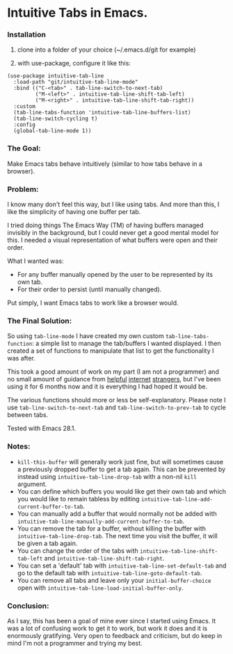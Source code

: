 # Intuitive Tabs in Emacs.

### Installation

1. clone into a folder of your choice (~/.emacs.d/git for example)

2. with use-package, configure it like this:

```
(use-package intuitive-tab-line
  :load-path "git/intuitive-tab-line-mode"
  :bind (("C-<tab>" . tab-line-switch-to-next-tab)
         ("M-<left>" . intuitive-tab-line-shift-tab-left)
         ("M-<right>" . intuitive-tab-line-shift-tab-right))
  :custom
  (tab-line-tabs-function 'intuitive-tab-line-buffers-list)
  (tab-line-switch-cycling t)
  :config
  (global-tab-line-mode 1))
```

### The Goal:

Make Emacs tabs behave intuitively (similar to how tabs behave in a browser).


### Problem:

I know many don't feel this way, but I like using tabs. And more than this, I like the simplicity of having one buffer per tab.

I tried doing things The Emacs Way (TM) of having buffers managed invisibly in the background, but I could never get a good mental model for this. I needed a visual representation of what buffers were open and their order.

What I wanted was:

-   For any buffer manually opened by the user to be represented by its own tab.
-   For their order to persist (until manually changed).

Put simply, I want Emacs tabs to work like a browser would.


### The Final Solution:

So using `tab-line-mode` I have created my own custom `tab-line-tabs-function`: a simple list to manage the tab/buffers I wanted displayed. I then created a set of functions to manipulate that list to get the functionality I was after.

This took a good amount of work on my part (I am not a programmer) and no small amount of guidance from  [helpful](https://www.reddit.com/r/emacs/comments/qdf1hv/can_i_force_each_buffer_to_use_its_own_tab/) [internet](https://stackoverflow.com/questions/69950296/what-is-the-correct-way-to-edit-an-in-built-function) [strangers](https://stackoverflow.com/questions/70042843/how-to-advice-add-a-function-with-no-arguments-to-a-function-that-takes-argument), but I've been using it for 6 months now and it is everything I had hoped it would be. 

The various functions should more or less be self-explanatory. Please note I use `tab-line-switch-to-next-tab` and `tab-line-switch-to-prev-tab` to cycle between tabs.

Tested with Emacs 28.1. 


### Notes:

- `kill-this-buffer` will generally work just fine, but will sometimes cause a previously dropped buffer to get a tab again. This can be prevented by instead using `intuitive-tab-line-drop-tab` with a non-nil `kill` argument.
- You can define which buffers you would like get their own tab and which you would like to remain tabless by editing `intuitive-tab-line-add-current-buffer-to-tab`. 
- You can manually add a buffer that would normally not be added with `intuitive-tab-line-manually-add-current-buffer-to-tab`.
- You can remove the tab for a buffer, without killing the buffer with `intuitive-tab-line-drop-tab`. The next time you visit the buffer, it will be given a tab again.
- You can change the order of the tabs with `intuitive-tab-line-shift-tab-left` and `intuitive-tab-line-shift-tab-right`.
- You can set a 'default' tab with `intuitive-tab-line-set-default-tab` and go to the default tab with `intuitive-tab-line-goto-default-tab`.
- You can remove all tabs and leave only your `initial-buffer-choice` open with `intuitive-tab-line-load-initial-buffer-only`.

### Conclusion:

As I say, this has been a goal of mine ever since I started using Emacs. It was a lot of confusing work to get it to work, but work it does and it is enormously gratifying. Very open to feedback and criticism, but do keep in mind I'm not a programmer and trying my best. 
